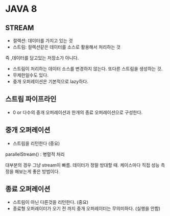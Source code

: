 # JAVA 8

## STREAM

- 컬렉션: 데이터를 가지고 있는 것
- 스트림: 컬렉션같은 데이터를 소스로 활용해서 처리하는 것

즉 ,데이터를 담고있는 저장소가 아니다.

- 스트림이 처리하는 데이터 소스를 변경하지 않는다. 또다른 스트림을 생성하는 것.
- 무제한일수도 있다. 
- 중개 오퍼레이션은 기본적으로 lazy하다.
 
## 스트림 파이프라인

- 0 or 다수의 중개 오퍼레이션과 한개의 종료 오퍼레이션으로 구성한다.

## 중개 오퍼레이션

- 스트림을 리턴한다 (중요)

parallelStream() : 병렬적 처리

대부분의 경우 그냥 stream이 빠름. 데이터가 정말 방대할 때. 케이스마다 직접 성능 측정을 해보는게 좋은 방법이다.

## 종료 오퍼레이션

- 스트림이 아닌 다른것을 리턴한다. (중요)
- 종료형 오퍼레이터가 오기 전 까지 중개 오퍼레이터는 무의미하다. (실행을 안함)

